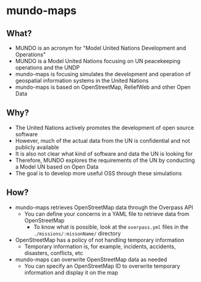 # mundo-maps

## What?

- MUNDO is an acronym for "Model United Nations Development and Operations"
- MUNDO is a Model United Nations focusing on UN peacekeeping operations and the UNDP
- mundo-maps is focusing simulates the development and operation of geospatial information systems in the United Nations
- mundo-maps is based on OpenStreetMap, ReliefWeb and other Open Data

## Why?

- The United Nations actively promotes the development of open source software
- However, much of the actual data from the UN is confidential and not publicly available
- It is also not clear what kind of software and data the UN is looking for
- Therefore, MUNDO explores the requirements of the UN by conducting a Model UN based on Open Data
- The goal is to develop more useful OSS through these simulations

## How?

- mundo-maps retrieves OpenStreetMap data through the Overpass API
  - You can define your concerns in a YAML file to retrieve data from OpenStreetMap
    - To know what is possible, look at the `overpass.yml` files in the `./missions/:missonName/` directory
- OpenStreetMap has a policy of not handling temporary information
  - Temporary information is, for example, incidents, accidents, disasters, conflicts, etc
- mundo-maps can overwrite OpenStreetMap data as needed
  - You can specify an OpenStreetMap ID to overwrite temporary information and display it on the map
